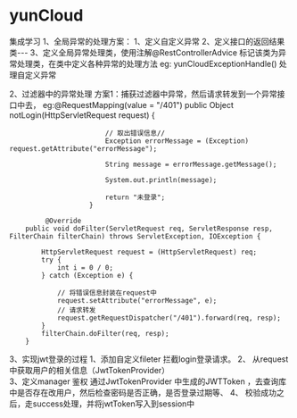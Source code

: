 # yunCloud
集成学习
1、全局异常的处理方案：
    1、定义自定义异常
    2、定义接口的返回结果类---
    3、定义全局异常处理类，使用注解@RestControllerAdvice 标记该类为异常处理类，在类中定义各种异常的处理方法 eg: yunCloudExceptionHandle()  处理自定义异常

2、过滤器中的异常处理
   方案1：捕获过滤器中异常，然后请求转发到一个异常接口中去，
         eg:@RequestMapping(value = "/401")
                        public Object notLogin(HttpServletRequest request) {
                        
                            // 取出错误信息//
                            Exception errorMessage = (Exception) request.getAttribute("errorMessage");
                        
                            String message = errorMessage.getMessage();
                        
                            System.out.println(message);
                        
                            return "未登录";
                        }
         
             @Override
        public void doFilter(ServletRequest req, ServletResponse resp, FilterChain filterChain) throws ServletException, IOException {
    
            HttpServletRequest request = (HttpServletRequest) req;
            try {
                int i = 0 / 0;
            } catch (Exception e) {
    
                // 将错误信息封装在request中
                request.setAttribute("errorMessage", e);
                // 请求转发
                request.getRequestDispatcher("/401").forward(req, resp);
            }
            filterChain.doFilter(req, resp);
        }

3、实现jwt登录的过程
   1、添加自定义fileter  拦截login登录请求。 
   2、 从request中获取用户的相关信息（JwtTokenProvider）   
   3、定义manager 鉴权 通过JwtTokenProvider 中生成的JWTToken ，去查询库中是否存在改用户，然后检查密码是否正确，是否登录过期等、
   4、 校验成功之后，走success处理，并将jwtToken写入到session中   


    
